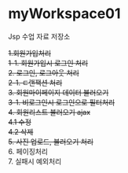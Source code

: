 # myWorkspace01
Jsp 수업 자료 저장소


~~1.회원가입처리~~  
~~1-1. 회원가입시 로그인 처리~~  
~~2. 로그인, 로그아웃 처리~~  
~~2-1. ㅌ랜잭션 처리~~  
~~3. 회원마이페이지 데이터 불러오기~~  
~~3-1. 비로그인시 로그인으로 필터처리~~  
~~4. 회원리스트 불러오기 ajax~~  
~~4.1 수정~~  
~~4.2 삭제~~  
~~5. 사진 업로드, 불러오기 처리~~  
6. 페이징처리  
7. 실패시 예외처리  